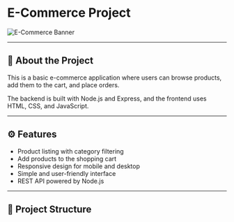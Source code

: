 # E-Commerce Project

![E-Commerce Banner](https://user-images.githubusercontent.com/yourusername/yourprojectbanner.png)  
<!-- Optional: Replace this with your project banner or logo -->

---

## 🚀 About the Project

This is a basic e-commerce application where users can browse products, add them to the cart, and place orders.

The backend is built with Node.js and Express, and the frontend uses HTML, CSS, and JavaScript.

---

## ⚙️ Features

- Product listing with category filtering  
- Add products to the shopping cart  
- Responsive design for mobile and desktop  
- Simple and user-friendly interface  
- REST API powered by Node.js

---

## 📁 Project Structure

